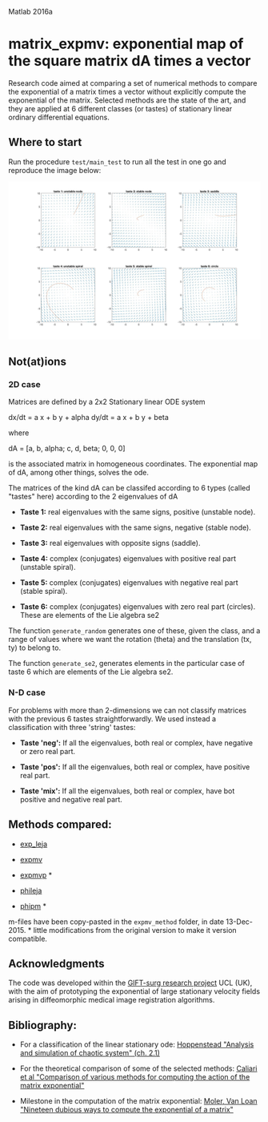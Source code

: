 Matlab 2016a


# matrix_expmv: exponential map of the square matrix dA times a vector


Research code aimed at comparing a set of numerical methods to compare the exponential of a matrix times a vector without explicitly compute the exponential of the matrix. Selected methods are the state of the art, and they are applied at 6 different classes (or tastes) of stationary linear ordinary differential equations.

## Where to start

Run the procedure `test/main_test` to run all the test in one go and reproduce the image below:

![run_example](https://github.com/SebastianoF/matrix_expmv/blob/master/screenshots/test_output.jpg)

## Not(at)ions

### 2D case

Matrices are defined by a 2x2 Stationary linear ODE system

dx/dt = a x + b y + alpha
dy/dt = a x + b y + beta

where 

dA = [a, b, alpha;
      c, d, beta;
      0, 0, 0]

is the associated matrix in homogeneous coordinates.
The exponential map of dA, among other things, solves the ode.

The matrices of the kind dA can be classifed according to 6 types (called
"tastes" here) according to the 2 eigenvalues of dA

+ **Taste 1:** real eigenvalues with the same signs, positive (unstable node).

+ **Taste 2:** real eigenvalues with the same signs, negative (stable node).

+ **Taste 3:** real eigenvalues with opposite signs (saddle).

+ **Taste 4:** complex (conjugates) eigenvalues with positive real part (unstable spiral).

+ **Taste 5:** complex (conjugates) eigenvalues with negative real part (stable spiral).

+ **Taste 6:** complex (conjugates) eigenvalues with zero real part (circles). These are elements of the Lie algebra se2


The function `generate_random` generates one of these, given the class, and 
a range of values where we want the rotation (theta) and the translation
(tx, ty) to belong to.

The function `generate_se2`, generates elements in the particular case of 
taste 6 which are elements of the Lie algebra se2.

### N-D case

For problems with more than 2-dimensions we can not classify matrices with 
the previous 6 tastes straightforwardly. We used instead a classification 
with three 'string' tastes: 

+ **Taste 'neg':** If all the eigenvalues, both real or complex, have negative or zero real 
part. 

+ **Taste 'pos':** If all the eigenvalues, both real or complex, have positive real part. 

+ **Taste 'mix':** If all the eigenvalues, both real or complex, have bot positive and 
negative real part.


## Methods compared:

+ [exp_leja](http://uk.mathworks.com/matlabcentral/fileexchange/44039-matrix-exponential-times-a-vector/content/expleja.m)

+ [expmv](http://www.mathworks.com/matlabcentral/fileexchange/29576-matrix-exponential-times-a-vector/content/expmv.m)

+ [expmvp](http://www1.maths.leeds.ac.uk/~jitse/expmvp.m) \* 

+ [phileja](http://uk.mathworks.com/matlabcentral/fileexchange/40949-meshfree-exponential-integrator/content/MExpInt2D/phileja.m)

+ [phipm](http://www1.maths.leeds.ac.uk/~jitse/phipm.m) \*

m-files have been copy-pasted in the `expmv_method` folder, in date 13-Dec-2015.
\* little modifications from the original version to make it version compatible.

## Acknowledgments

The code was developed within the [GIFT-surg research project](http://www.gift-surg.ac.uk) UCL (UK), with the aim of prototyping the exponential of large stationary velocity fields arising in diffeomorphic medical image registration algorithms.

## Bibliography:

+ For a classification of the linear stationary ode:
[Hoppenstead  "Analysis and simulation of chaotic system" (ch. 2.1)](http://www.springer.com/gb/book/9780387989433)

+ For the theoretical comparison of some of the selected methods:
[Caliari et al  "Comparison of various methods for computing the action of
the matrix exponential"](http://profs.scienze.univr.it/~caliari/pdf/preCKOR13.pdf)

+ Milestone in the computation of the matrix exponential:
[Moler, Van Loan
"Nineteen dubious ways to compute the exponential of a matrix"](http://www.cs.cornell.edu/cv/researchpdf/19ways+.pdf)


